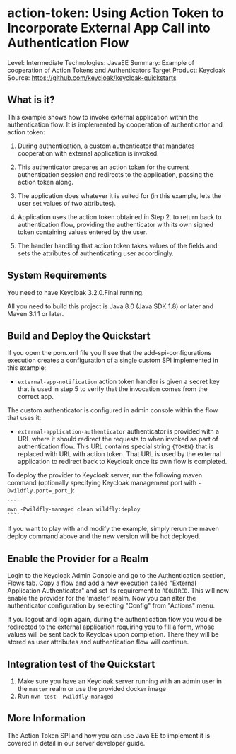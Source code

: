 action-token: Using Action Token to Incorporate External App Call into Authentication Flow
==========================================================================================

Level: Intermediate
Technologies: JavaEE
Summary: Example of cooperation of Action Tokens and Authenticators
Target Product: Keycloak  
Source: <https://github.com/keycloak/keycloak-quickstarts>  


What is it?
-----------

This example shows how to invoke external application within the authentication
flow. It is implemented by cooperation of authenticator and action token:

1. During authentication, a custom authenticator that mandates cooperation with
   external application is invoked.

2. This authenticator prepares an action token for the current authentication
   session and redirects to the application, passing the action token along.

3. The application does whatever it is suited for (in this example, lets the
   user set values of two attributes).

4. Application uses the action token obtained in Step 2. to return back to
   authentication flow, providing the authenticator with its own signed token
   containing values entered by the user.

5. The handler handling that action token takes values of the fields and sets
   the attributes of authenticating user accordingly.


System Requirements
-------------------

You need to have Keycloak 3.2.0.Final running.

All you need to build this project is Java 8.0 (Java SDK 1.8) or later and Maven 3.1.1 or later.


Build and Deploy the Quickstart
-------------------------------

If you open the pom.xml file you'll see that the add-spi-configurations execution creates
a configuration of a single custom SPI implemented in this example:

 *  `external-app-notification` action token handler is given a secret key that
    is used in step 5 to verify that the invocation comes from the correct app.

The custom authenticator is configured in admin console within the flow that uses it:

 *  `external-application-authenticator` authenticator is provided with a URL
    where it should redirect the requests to when invoked as part of authentication
    flow. This URL contains special string `{TOKEN}` that is replaced with
    URL with action token. That URL is used by the external application to
    redirect back to Keycloak once its own flow is completed.

To deploy the provider to Keycloak server, run the following maven command (optionally
specifying Keycloak management port with `-Dwildfly.port=_port_`):

    ````
    mvn -Pwildfly-managed clean wildfly:deploy
    ````

If you want to play with and modify the example, simply rerun the maven deploy
command above and the new version will be hot deployed.

Enable the Provider for a Realm
-------------------------------
Login to the Keycloak Admin Console and go to the Authentication section,
Flows tab. Copy a flow and add a new execution called "External Application
Authenticator" and set its requirement to `REQUIRED`. This will now enable
the provider for the 'master' realm. Now you can alter the authenticator
configuration by selecting "Config" from "Actions" menu.

If you logout and login again, during the authentication flow you would be
redirected to the external application requiring you to fill a form, whose values
will be sent back to Keycloak upon completion. There they will be stored as user
attributes and authentication flow will continue.

Integration test of the Quickstart
----------------------------------

1. Make sure you have an Keycloak server running with an admin user in the `master` realm or use the provided docker image
2. Run `mvn test -Pwildfly-managed`

More Information
----------------
The Action Token SPI and how you can use Java EE to implement it is covered in detail in our server developer guide.

